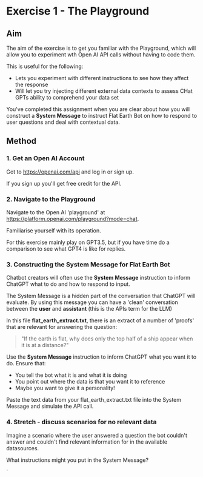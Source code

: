 # Exercise 1 - The Playground

## Aim

The aim of the exercise is to get you familiar
with the Playground, which will allow you to 
experiment wth Open AI API calls without 
having to code them.

This is useful for the following:

- Lets you experiment with different instructions
to see how they affect the response
- Will let you try injecting different external data contexts 
to assess CHat GPTs ability to comprehend your data set

You've completed this assignment when you are clear about how you will construct
a **System Message** to instruct Flat Earth Bot on how to respond to user questions
and deal with contextual data.

## Method

### 1. Get an Open AI Account

Got to https://openai.com/api and log in or sign up.

If you sign up you'll get free credit for the API.

### 2. Navigate to the Playground

Navigate to the Open AI 'playground' at 
https://platform.openai.com/playground?mode=chat. 

Familiarise yourself with its operation.

For this exercise mainly play on GPT3.5, but if you have time do a comparison
to see what GPT4 is like for replies.


### 3. Constructing the System Message for Flat Earth Bot

Chatbot creators will often use the **System Message** instruction to 
inform ChatGPT what to do and how to respond to input.

The System Message is a hidden part of the conversation that ChatGPT 
will evaluate. By using this message you can have a 'clean' conversation
between the **user** and **assistant** (this is the APIs term for the LLM)

In this file **flat_earth_extract.txt**, there is an extract of a number 
of 'proofs' that are relevant for answering the question:

>"If the earth is flat, why does only the top half of a ship appear when it is at a distance?"

Use the **System Message** instruction to inform ChatGPT what 
you want it to do. Ensure that:

- You tell the bot what it is and what it is doing
- You point out where the data is that you want it to reference
- Maybe you want to give it a personality!

Paste the text data from your flat_earth_extract.txt file into the System Message and 
simulate the API call.

### 4. Stretch - discuss scenarios for no relevant data

Imagine a scenario where the user answered a question the bot couldn't answer
and couldn't find relevant information for in the available datasources.

What instructions might you put in the System Message?


`


